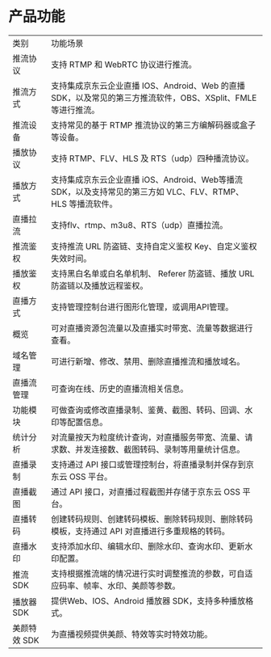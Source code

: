 # 产品功能

<table>
<tr>
    <td>类别<br/>
    <td>功能场景</td>
</tr>
<tr>
    <td>推流协议</td>
    <td>支持 RTMP 和 WebRTC 协议进行推流。</td>
</tr>
<tr>
    <td>推流方式</td>
    <td>支持集成京东云企业直播 IOS、Android、Web 的直播 SDK，以及常见的第三方推流软件，OBS、XSplit、FMLE 等进行推流。</td>
</tr>
<tr>
    <td>推流设备</td>
    <td>支持常见的基于 RTMP 推流协议的第三方编解码器或盒子等设备。</td>
</tr>
<tr>
    <td>播放协议</td>
    <td>支持 RTMP、FLV、HLS 及 RTS（udp）四种播流协议。</td>
</tr>
<tr>
    <td>播放方式</td>
    <td>支持集成京东云企业直播 iOS、Android、Web等播流 SDK，以及支持常见的第三方如 VLC、FLV、RTMP、HLS 等播流软件。</td>
</tr>
<tr>
    <td>直播拉流</td>
    <td>支持flv、rtmp、m3u8、RTS（udp）直播拉流。</td>
</tr>
<tr>
    <td>推流鉴权</td>
    <td>支持推流 URL 防盗链、支持自定义鉴权 Key、自定义鉴权失效时间。</td>
</tr>
<tr>
    <td>播放鉴权</td>
    <td>支持黑白名单或白名单机制、 Referer 防盗链、播放 URL 防盗链以及播放远程鉴权。
</td>
</tr>
    <td>直播方式</td>
    <td>支持管理控制台进行图形化管理，或调用API管理。
</td>
</tr>
    <td>概览</td>
    <td>可对直播资源包流量以及直播实时带宽、流量等数据进行查看。</td>
</tr>
<tr>
    <td>域名管理</td>
    <td>可进行新增、修改、禁用、删除直播推流和播放域名。</td>
</tr>
<tr>
    <td>直播流管理</td>
    <td>可查询在线、历史的直播流相关信息。</td>
</tr>
<tr>
    <td>功能模块</td>
    <td>可做查询或修改直播录制、鉴黄、截图、转码、回调、水印等配置信息。</td>
</tr>
<tr>
    <td>统计分析</td>
    <td>对流量按天为粒度统计查询，对直播服务带宽、流量、请求数、并发连接数、截图转码、录制等用量统计信息。</td>
</tr> 
<tr>
    <td>直播录制</td>
    <td>支持通过 API 接口或管理控制台，将直播录制并保存到京东云 OSS 平台。</td>
</tr> 
<tr>
    <td>直播截图</td>
    <td>通过 API 接口，对直播过程截图并存储于京东云 OSS 平台。</td>
</tr> 
<tr>
    <td>直播转码</td>
    <td>创建转码规则、创建转码模板、删除转码规则、删除转码模板，支持通过 API 对直播进行多重规格的转码。</td>
</tr> 
<tr>
    <td>直播水印</td>
    <td>支持添加水印、编辑水印、删除水印、查询水印、更新水印配置。</td>
</tr> 
<tr>
    <td>推流 SDK</td>
    <td>支持根据推流端的情况进行实时调整推流的参数，可自适应码率、帧率、水印、美颜等参数。</td>
</tr> 
<tr>
    <td>播放器 SDK</td>
    <td>提供Web、IOS、Android 播放器 SDK，支持多种播放格式。</td>
</tr> 
<tr>
    <td>美颜特效 SDK</td>
    <td>为直播视频提供美颜、特效等实时特效功能。</td>
</tr>     
</table>

